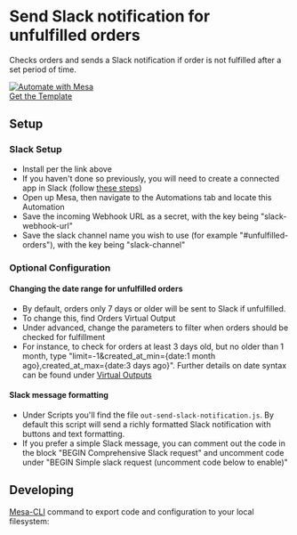 # Send Slack notification for unfulfilled orders
Checks orders and sends a Slack notification if order is not fulfilled after a set period of time.

[![Automate with Mesa](https://www.getmesa.com/images/integrate.png)<br>Get the Template](https://www.getmesa.com/install/shoppad/mesa-templates/shopify/order/send-slack-when-unfulfilled-for-n-days)

## Setup

### Slack Setup
- Install per the link above
- If you haven't done so previously, you will need to create a connected app in Slack (follow [these steps](https://developers.getmesa.com/libraries/Slack-1.0.0.html))
- Open up Mesa, then navigate to the Automations tab and locate this Automation
- Save the incoming Webhook URL as a secret, with the key being "slack-webhook-url"
- Save the slack channel name you wish to use (for example "#unfulfilled-orders"), with the key being "slack-channel"

### Optional Configuration
#### Changing the date range for unfulfilled orders
- By default, orders only 7 days or older will be sent to Slack if unfulfilled. 
- To change this, find Orders Virtual Output
- Under advanced, change the parameters to filter when orders should be checked for fulfillment
- For instance, to check for orders at least 3 days old, but no older than 1 month, type "limit=-1&created_at_min={date:1 month ago},created_at_max={date:3 days ago}". Further details on date syntax can be found under [Virtual Outputs](https://docs.getmesa.com/article/597-outputs#output4)
#### Slack message formatting
- Under Scripts you'll find the file `out-send-slack-notification.js`. By default this script will send a richly formatted Slack notification with buttons and text formatting. 
- If you prefer a simple Slack message, you can comment out the code in the block "BEGIN Comprehensive Slack request" and uncomment code under "BEGIN Simple slack request (uncomment code below to enable)"

## Developing 
[Mesa-CLI](https://developers.getmesa.com/cli) command to export code and configuration to your local filesystem: